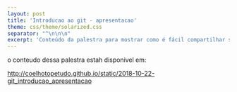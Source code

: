 ```yaml
---
layout: post
title: 'Introducao ao git - apresentacao'
theme: css/theme/solarized.css
separator: "^\n\n\n"
excerpt: 'Conteúdo da palestra para mostrar como é fácil compartilhar suas idéias com GitLab/GitHub, seja com seus próprios projetos ou em outros. Abordaremos como criar um repositório e também os conceitos fork e pull-request para colaborar com outros desenvolvedores. Link para vídeo no post.'
---
```


o conteudo dessa palestra estah disponivel em:

http://coelhotopetudo.github.io/static/2018-10-22-git_introducao_apresentacao